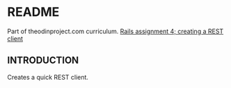 # README
Part of theodinproject.com curriculum. [Rails assignment 4; creating a REST client](http://www.theodinproject.com/ruby-on-rails/let-s-get-building)

## INTRODUCTION
Creates a quick REST client.

